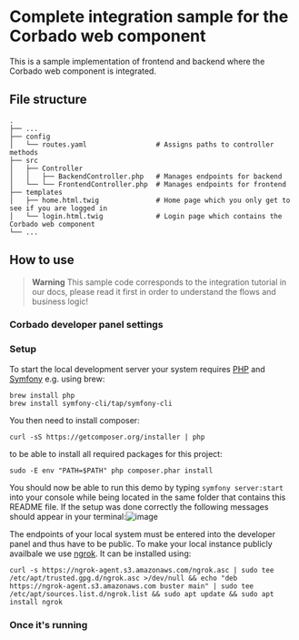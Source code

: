 # Complete integration sample for the Corbado web component
This is a sample implementation of frontend and backend where the Corbado web component is integrated.

## File structure
    .
    ├── ...
    ├── config                        
    │   └── routes.yaml                 # Assigns paths to controller methods    
    ├── src                             
    │   ├── Controller                  
    │   │   ├── BackendController.php   # Manages endpoints for backend
    │   └── └── FrontendController.php  # Manages endpoints for frontend
    ├── templates                     
    │   ├── home.html.twig              # Home page which you only get to see if you are logged in
    │   └── login.html.twig             # Login page which contains the Corbado web component
    └── ...

## How to use
>**Warning**
>This sample code corresponds to the integration tutorial in our docs, please read it first in order to understand the flows and business logic!

### Corbado developer panel settings

### Setup
To start the local development server your system requires [PHP](https://www.php.net/manual/en/install.php) and [Symfony](https://symfony.com/download) e.g. using brew:
```
brew install php
brew install symfony-cli/tap/symfony-cli
```

You then need to install composer:
```
curl -sS https://getcomposer.org/installer | php
```
to be able to install all required packages for this project:
```
sudo -E env "PATH=$PATH" php composer.phar install
```

You should now be able to run this demo by typing `symfony server:start` into your console while being located in the same folder that contains this README file. If the setup was done correctly the following messages should appear in your terminal:![image](https://user-images.githubusercontent.com/23581140/205909459-7ed3d679-b313-40d3-85be-1178b80a1594.png)


The endpoints of your local system must be entered into the developer panel and thus have to be public. To make your local instance publicly availbale we use [ngrok](https://ngrok.com/download). It can be installed using:
```
curl -s https://ngrok-agent.s3.amazonaws.com/ngrok.asc | sudo tee /etc/apt/trusted.gpg.d/ngrok.asc >/dev/null && echo "deb https://ngrok-agent.s3.amazonaws.com buster main" | sudo tee /etc/apt/sources.list.d/ngrok.list && sudo apt update && sudo apt install ngrok
```

### Once it's running
